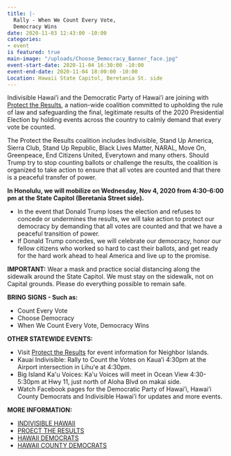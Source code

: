 ```yaml
---
title: |-
  Rally - When We Count Every Vote,
  Democracy Wins
date: 2020-11-03 12:43:00 -10:00
categories:
- event
is featured: true
main-image: "/uploads/Choose_Democracy_Banner_face.jpg"
event-start-date: 2020-11-04 16:30:00 -10:00
event-end-date: 2020-11-04 18:00:00 -10:00
Location: Hawaii State Capitol, Beretania St. side
---
```


Indivisible Hawai’i and the Democratic Party of Hawai’i are joining with [Protect the Results](https://ProtectTheResults.com), a nation-wide coalition committed to upholding the rule of law and safeguarding the final, legitimate results of the 2020 Presidential Election by holding events across the country to calmly demand that every vote be counted. 

The Protect the Results coalition includes Indivisible, Stand Up America, Sierra Club, Stand Up Republic, Black Lives Matter, NARAL, Move On, Greenpeace, End Citizens United, Everytown and many others.  Should Trump try to stop counting ballots or challenge the results, the coalition is organized to take action to ensure that all votes are counted and that there is a peaceful transfer of power.
 
**In Honolulu, we will mobilize on Wednesday, Nov 4, 2020 from 4:30-6:00 pm at the State Capitol (Beretania Street side).**
* In the event that Donald Trump loses the election and refuses to concede or undermines the results, we will take action to protect our democracy by demanding that all votes are counted and that we have a peaceful transition of power. 
* If Donald Trump concedes, we will celebrate our democracy, honor our fellow citizens who worked so hard to cast their ballots, and get ready for the hard work ahead to heal America and live up to the promise. 

**IMPORTANT:**  Wear a mask and practice social distancing along the sidewalk around the State Capitol.  We must stay on the sidewalk, not on Capital grounds.  Please do everything possible to remain safe.

**BRING SIGNS - Such as:** 
* Count Every Vote
* Choose Democracy
* When We Count Every Vote, Democracy Wins

**OTHER STATEWIDE EVENTS:**  
* Visit [Protect the Results](https://ProtectTheResults.com) for event information for Neighbor Islands.  
* Kauai Indivisible: Rally to Count the Votes on Kauaʻi 4:30pm at the Airport intersection in Lihuʻe at 4:30pm.
* Big Island Ka'u Voices:  Ka'u Voices will meet in Ocean View 4:30-5:30pm at Hwy 11, just north of Aloha Blvd on makai side.  
* Watch Facebook pages for the Democratic Party of Hawai’i, Hawai’i County Democrats and Indivisible Hawai’i for updates and more events.   

**MORE INFORMATION:** 
* [INDIVISIBLE HAWAII](https://IndivisibleHawaii.org)
* [PROECT THE RESULTS](https://ProtectTheResults.com)
* [HAWAII DEMOCRATS](https://HawaiiDemocrats.org)
* [HAWAII COUNTY DEMOCRATS](https://HawaiiCountyDemocrats.org)
